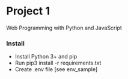 # Project 1

Web Programming with Python and JavaScript

### Install
- Install Python 3+ and pip
- Run pip3 install -r requirements.txt
- Create .env file [see env_sample]